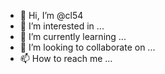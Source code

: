 - 👋 Hi, I’m @cl54
- 👀 I’m interested in ...
- 🌱 I’m currently learning ...
- 💞️ I’m looking to collaborate on ...
- 📫 How to reach me ...

<!---
cl1lang/cl1lang is a ✨ special ✨ repository because its `README.md` (this file) appears on your GitHub profile.
You can click the Preview link to take a look at your changes.
--->
